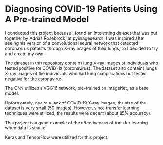 
# Diagnosing COVID-19 Patients Using A Pre-trained Model
I conducted this project because I found an interesting dataset that was put together by Adrian Rosebrock, at pyimagesearch. I was inspired after seeing his version of a convolutional neural network that detected coronavirus patients through X-ray images of their lungs, so I decided to try and create my own. 

The dataset in this repository contains lung X-ray images of individuals who tested positive for COVID-19 (coronavirus). The dataset also contains lungs X-ray images of the individuals who had lung complications but tested negative for the coronavirus. 

The CNN utilizes a VGG16 network, pre-trained on ImageNet, as a base model.

Unfortunately, due to a lack of COVID-19 X-ray images, the size of the dataset is very small (50 images). However, since transfer learning techniques were utilized, the results were decent (about 85% accuracy).

This project is a great example of the effectiveness of transfer learning when data is scarce.

Keras and TensorFlow were utilized for this project. 
